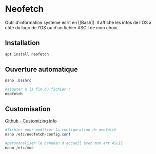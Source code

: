 
# Neofetch
Outil d'information système écrit en [[Bash]]. Il affiche les infos de l'OS à côté du logo de l'OS ou d'un fichier ASCII de mon choix. 

## Installation
``` powershell
apt install neofetch
```

## Ouverture automatique
```powershell
nano .bashrc

#ajouter à la fin du fichier : 
neofetch
```

## Customisation
[Github - Customizing info](https://github.com/dylanaraps/neofetch/wiki/Customizing-Info)

``` powershell
#fichier pour modifier la configuration de neofetch
nano /etc/neofetch/config.conf 

#personnaliser le bandeau d'accueil avec mon art ASCII
nano /etc/mod
```
